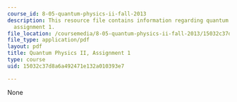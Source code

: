 ```yaml
---
course_id: 8-05-quantum-physics-ii-fall-2013
description: This resource file contains information regarding quantum physics II,
  assignment 1.
file_location: /coursemedia/8-05-quantum-physics-ii-fall-2013/15032c37d8a6a492471e132a010393e7_MIT8_05F13_ps1.pdf
file_type: application/pdf
layout: pdf
title: Quantum Physics II, Assignment 1
type: course
uid: 15032c37d8a6a492471e132a010393e7

---
```

None